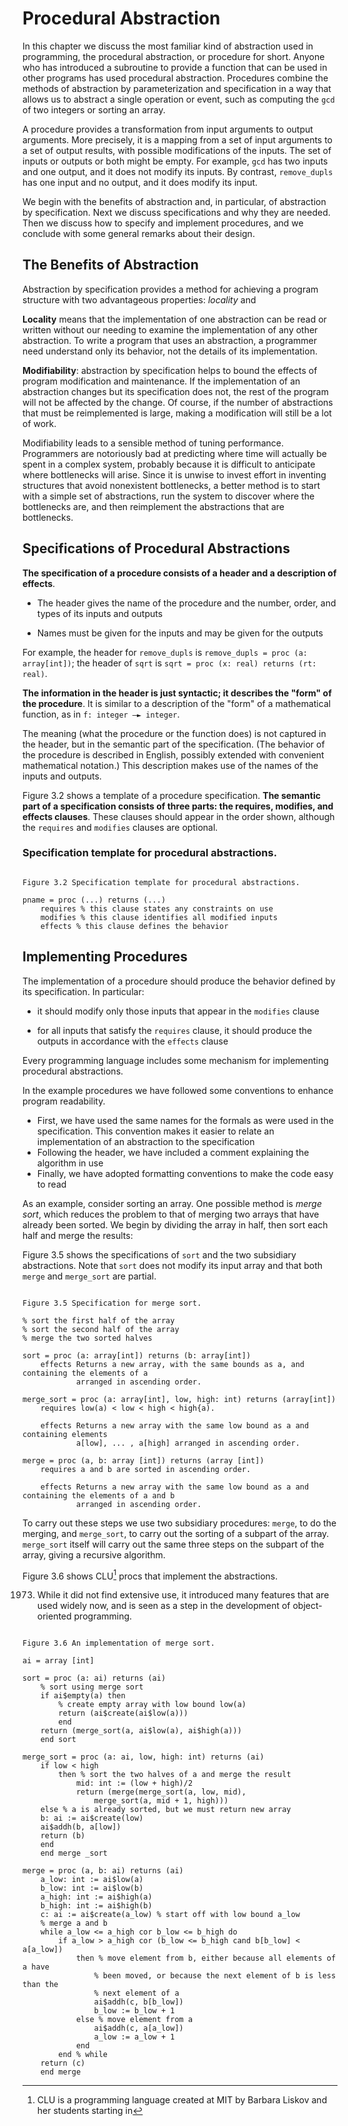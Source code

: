 # Procedural Abstraction

<!-- chapter 3 -->

In this chapter we discuss the most familiar kind of abstraction used in programming, the procedural
abstraction, or procedure for short. Anyone who has introduced a subroutine to provide a function
that can be used in other programs has used procedural abstraction. Procedures combine the methods
of abstraction by parameterization and specification in a way that allows us to abstract a single
operation or event, such as computing the `gcd` of two integers or sorting an array.

A procedure provides a transformation from input arguments to output arguments. More precisely, it
is a mapping from a set of input arguments to a set of output results, with possible modifications
of the inputs. The set of inputs or outputs or both might be empty. For example, `gcd` has two
inputs and one output, and it does not modify its inputs. By contrast, `remove_dupls` has one input
and no output, and it does modify its input.

We begin with the benefits of abstraction and, in particular, of abstraction by specification. Next
we discuss specifications and why they are needed. Then we discuss how to specify and implement
procedures, and we conclude with some general remarks about their design.

## The Benefits of Abstraction

<!-- section 3.1 -->

Abstraction by specification provides a method for achieving a program
structure with two advantageous properties: *locality* and 

**Locality** means that the implementation of one abstraction can be read or written without our
needing to examine the implementation of any other abstraction. To write a program that uses an
abstraction, a programmer need understand only its behavior, not the details of its
implementation.

<!-- Locality is beneficial both when a program is being written and later when someone wants to understand it or reason about its behavior. Because of locality, different abstractions that make up a program can be implemented by people working independently. One person can implement an abstraction that uses another abstraction being implemented by someone else. As long as both people agree on what the used abstraction is, they can work independently and still produce programs that work together properly. Also ... -->

**Modifiability**: abstraction by specification helps to bound the effects of program modification
and maintenance. If the implementation of an abstraction changes but its specification does not, the
rest of the program will not be affected by the change. Of course, if the number of abstractions
that must be reimplemented is large, making a modification will still be a lot of work. 

<!-- As will be discussed later, the workload can be reduced by identifying potential modifications while designing the program and then trying to limit their effects to a small number of abstractions. For example, if the effects of machine dependencies can be limited to just a few modules, the result will be software that can be transported readily to another machine. -->

Modifiability leads to a sensible method of tuning performance. Programmers are notoriously bad at
predicting where time will actually be spent in a complex system, probably because it is difficult
to anticipate where bottlenecks will arise. Since it is unwise to invest effort in inventing
structures that avoid nonexistent bottlenecks, a better method is to start with a simple set of
abstractions, run the system to discover where the bottlenecks are, and then reimplement the
abstractions that are bottlenecks.

## Specifications of Procedural Abstractions

<!-- section 3.3 -->

**The specification of a procedure consists of a header and a description of effects**. 

* The header gives the name of the procedure and the number, order, and types of its inputs and
  outputs

* Names must be given for the inputs and may be given for the outputs

For example, the header for `remove_dupls` is `remove_dupls = proc (a: array[int])`; the header of
`sqrt` is `sqrt = proc (x: real) returns (rt: real)`.

**The information in the header is just syntactic; it describes the "form" of the procedure**. It is
similar to a description of the "form" of a mathematical function, as in `f: integer —► integer`. 

The meaning (what the procedure or the function does) is not captured in the header, but in the
semantic part of the specification. (The behavior of the procedure is described in English,
possibly extended with convenient mathematical notation.) This description makes use of the names
of the inputs and outputs.

Figure 3.2 shows a template of a procedure specification. **The semantic part of a specification
consists of three parts: the requires, modifies, and effects clauses**. These clauses should appear
in the order shown, although the `requires` and `modifies` clauses are optional.

### Specification template for procedural abstractions.

```

Figure 3.2 Specification template for procedural abstractions.

pname = proc (...) returns (...)
    requires % this clause states any constraints on use
    modifies % this clause identifies all modified inputs
    effects % this clause defines the behavior

```

## Implementing Procedures

<!-- section 3.4 -->

The implementation of a procedure should produce the behavior defined by its specification. In
particular:

* it should modify only those inputs that appear in the `modifies` clause

* for all inputs that satisfy the `requires` clause, it should produce the outputs in accordance
  with the `effects` clause

Every programming language includes some mechanism for implementing procedural abstractions. 
<!-- (In CLU, these abstractions are implemented by means of CLU procedures, or procs for short.) -->

<!-- Figure 3.4 shows two CLU procs that implement search; one uses linear search, while the other uses binary search. These two implementations differ in many details. -->
<!-- For example, for all but very small arrays, binary search is faster than linear search.  -->
<!-- Moreover, if x appears in a more than once, the two procs may return different indexes.  -->
<!-- Finally, if x is contained in a but a is not sorted, the proc using binary search may return high (a) +1 when the other proc finds x or vice versa (consider a = [1: 1, 7, 6, 4, 9] and x = 7, for example). -->
<!-- Nevertheless, both procs are correct realizations of the search abstraction since both provide behavior that is consistent with the specification. -->

In the example procedures we have followed some conventions to enhance program readability.

* First, we have used the same names for the formals as were used in the specification. This
  convention makes it easier to relate an implementation of an abstraction to the specification
* Following the header, we have included a comment explaining the algorithm in use
* Finally, we have adopted formatting conventions to make the code easy to read

As an example, consider sorting an array. One possible method is *merge sort*, which reduces the
problem to that of merging two arrays that have already been sorted. We begin by dividing the array
in half, then sort each half and merge the results:

Figure 3.5 shows the specifications of `sort` and the two subsidiary abstractions. Note that `sort`
does not modify its input array and that both `merge` and `merge_sort` are partial. 

```

Figure 3.5 Specification for merge sort.

% sort the first half of the array
% sort the second half of the array
% merge the two sorted halves

sort = proc (a: array[int]) returns (b: array[int])
    effects Returns a new array, with the same bounds as a, and containing the elements of a 
            arranged in ascending order.

merge_sort = proc (a: array[int], low, high: int) returns (array[int])
    requires low(a) < low < high < high{a).

    effects Returns a new array with the same low bound as a and containing elements 
            a[low], ... , a[high] arranged in ascending order.

merge = proc (a, b: array [int]) returns (array [int])
    requires a and b are sorted in ascending order.
    
    effects Returns a new array with the same low bound as a and containing the elements of a and b 
            arranged in ascending order.

```

To carry out these steps we use two subsidiary procedures: `merge`, to do the merging, and
`merge_sort`, to carry out the sorting of a subpart of the array. `merge_sort` itself will carry
out the same three steps on the subpart of the array, giving a recursive algorithm.

Figure 3.6 shows CLU[^CLU] procs that implement the abstractions.

[^CLU]: CLU is a programming language created at MIT by Barbara Liskov and her students starting in
1973. While it did not find extensive use, it introduced many features that are used widely now,
and is seen as a step in the development of object-oriented programming. 

<!-- page 65 -->

```

Figure 3.6 An implementation of merge sort.

ai = array [int]

sort = proc (a: ai) returns (ai)
    % sort using merge sort
    if ai$empty(a) then
        % create empty array with low bound low(a)
        return (ai$create(ai$low(a)))
        end
    return (merge_sort(a, ai$low(a), ai$high(a)))
    end sort

merge_sort = proc (a: ai, low, high: int) returns (ai)
    if low < high
        then % sort the two halves of a and merge the result
            mid: int := (low + high)/2
            return (merge(merge_sort(a, low, mid),
                merge_sort(a, mid + 1, high)))
    else % a is already sorted, but we must return new array
    b: ai := ai$create(low)
    ai$addh(b, a[low])
    return (b)
    end
    end merge _sort
    
merge = proc (a, b: ai) returns (ai)
    a_low: int := ai$low(a)
    b_low: int := ai$low(b)
    a_high: int := ai$high(a)
    b_high: int := ai$high(b)
    c: ai := ai$create(a_low) % start off with low bound a_low
    % merge a and b
    while a_low <= a_high cor b_low <= b_high do
        if a_low > a_high cor (b_low <= b_high cand b[b_low] < a[a_low])
            then % move element from b, either because all elements of a have
                % been moved, or because the next element of b is less than the
                % next element of a
                ai$addh(c, b[b_low])
                b_low := b_low + 1
            else % move element from a
                ai$addh(c, a[a_low])
                a_low := a_low + 1
            end
        end % while
    return (c)
    end merge

```


<!-- what's below might be beyond the scope of interest for now -->

<!-- ## More General Procedures -->

<!-- section 3.5 -->

<!-- The `sort` procedure discussed previously will work for any array of integers. If it applied to other kinds of arrays, such as arrays of characters, strings, or reals, it would be more generally useful. We can achieve this extra generality, which comes from carrying abstraction by parameterization further than we have done so far, by using data types as parameters. Types are clearly useful as parameters. Evidence for this is the fact that many built-in data types, such as arrays, records, and procedures, are parameterized by types. It is true in general that whatever is useful at the level of a programming language is probably also useful for its users, and there is no doubt that type parameters fall into this category. -->

<!-- When types are used as parameters, some parameter values may not be meaningful. For example, arrays can be sorted only if the elements belong to a type that is totally ordered. Constraints on type parameters take the form of requiring the parameter type to have certain operations that must behave in certain ways. The specification of an abstraction must state such constraints in the requires clause. -->
